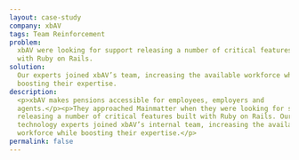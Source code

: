 ```yaml
---
layout: case-study
company: xbAV
tags: Team Reinforcement
problem:
  xbAV were looking for support releasing a number of critical features built
  with Ruby on Rails.
solution:
  Our experts joined xbAV’s team, increasing the available workforce while
  boosting their expertise.
description:
  <p>xbAV makes pensions accessible for employees, employers and
  agents.</p><p>They approached Mainmatter when they were looking for support
  releasing a number of critical features built with Ruby on Rails. Our
  technology experts joined xbAV’s internal team, increasing the available
  workforce while boosting their expertise.</p>
permalink: false
---
```

